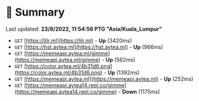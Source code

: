 # 📖 Summary
Last updated: **23/8/2022, 11:54:56 PTG "Asia/Kuala_Lumpur"**

- `GET` [https://lilr.ml](https://lilr.ml) - **Up** (3420ms)
- `GET` [https://hst.aytea.ml](https://hst.aytea.ml) - **Up** (966ms)
- `GET` [https://memeapi.aytea.ml/gimme](https://memeapi.aytea.ml/gimme) - **Up** (562ms)
- `GET` [https://color.aytea.ml/4b31d6.png](https://color.aytea.ml/4b31d6.png) - **Up** (1392ms)
- `GET` [https://memeapi.aytea.ml](https://memeapi.aytea.ml) - **Up** (252ms)
- `GET` [https://memeapi.aytea14.repl.co/gimme](https://memeapi.aytea14.repl.co/gimme) - **Down** (1175ms)
